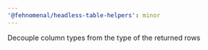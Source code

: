 ```yaml
---
'@fehnomenal/headless-table-helpers': minor
---
```


Decouple column types from the type of the returned rows
